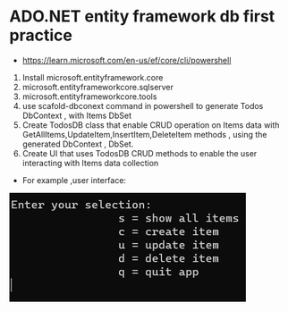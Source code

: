 ﻿# ADO.NET entity framework db first practice

* https://learn.microsoft.com/en-us/ef/core/cli/powershell

1. Install microsoft.entityframework.core
2. microsoft.entityframeworkcore.sqlserver
3. microsoft.entityframeworkcore.tools
4. use scafold-dbconext command in powershell to generate Todos DbContext , with Items DbSet
4. Create TodosDB class that enable CRUD operation on Items data 
	with GetAllItems,UpdateItem,InsertItem,DeleteItem methods , using the generated DbContext , DbSet.
5. Create UI that uses TodosDB CRUD methods to enable the user interacting with Items data collection 

* For example ,user interface:
<img src="./UI.png"/>

